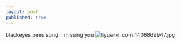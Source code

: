 ```yaml
---
layout: post
published: true
---
```

blackeyes pees song: i missing you
![liyuwiki_com_1406869947.jpg]({{site.baseurl}}/images/liyuwiki_com_1406869947.jpg)
